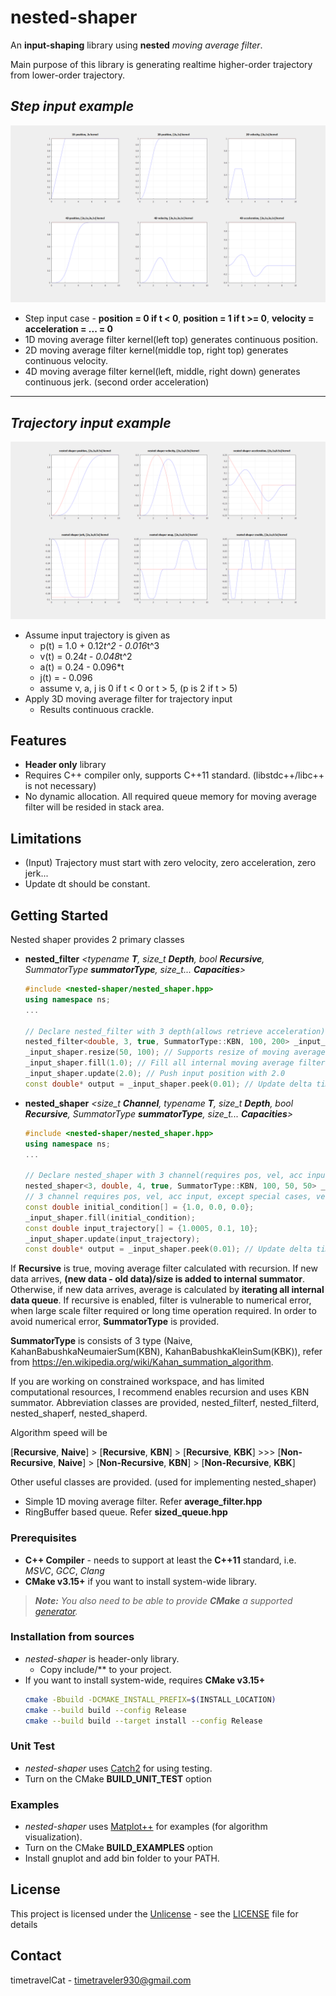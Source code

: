 # nested-shaper
An **input-shaping** library using **nested** *moving average filter*.

Main purpose of this library is generating realtime higher-order trajectory from lower-order trajectory.

## *Step input example*
![Nested-Filter](examples/figure_1.png)
- Step input case - **position = 0 if t < 0**, **position = 1 if t >= 0**, **velocity = acceleration = ... = 0**
- 1D moving average filter kernel(left top) generates continuous position.
- 2D moving average filter kernel(middle top, right top) generates continuous velocity.
- 4D moving average filter kernel(left, middle, right down) generates continuous jerk. (second order acceleration)

----------
## *Trajectory input example*
![Nested-Shaper](examples/figure_2.png)
- Assume input trajectory is given as 
    - p(t) = 1.0 + 0.12*t^2 - 0.016*t^3 
    - v(t) = 0.24*t - 0.048*t^2         
    - a(t) = 0.24 - 0.096*t             
    - j(t) = - 0.096                    
    - assume v, a, j is 0 if t < 0 or t > 5, (p is 2 if t > 5)
- Apply 3D moving average filter for trajectory input
    - Results continuous crackle.

## Features
- **Header only** library
- Requires C++ compiler only, supports C++11 standard. (libstdc++/libc++ is not necessary)
- No dynamic allocation. All required queue memory for moving average filter will be resided in stack area.

## Limitations
- (Input) Trajectory must start with zero velocity, zero acceleration, zero jerk...
- Update dt should be constant.

## Getting Started
Nested shaper provides 2 primary classes 
- **nested_filter** *<typename **T**, size_t **Depth**, bool **Recursive**, SummatorType **summatorType**, size_t... **Capacities**>*

    ```cpp
    #include <nested-shaper/nested_shaper.hpp>
    using namespace ns;
    ...

    // Declare nested_filter with 3 depth(allows retrieve acceleration), 2-nested moving average filter, max sized with 100 and 200 each.
    nested_filter<double, 3, true, SummatorType::KBN, 100, 200> _input_shaper;
    _input_shaper.resize(50, 100); // Supports resize of moving average filters, sized with 50, 100 each. This resets the filter.
    _input_shaper.fill(1.0); // Fill all internal moving average filter data as 1.0, meaning initial position as 1.0, with zero velocity, acceleration, jerk ...
    _input_shaper.update(2.0); // Push input position with 2.0
    const double* output = _input_shaper.peek(0.01); // Update delta time is 10ms. Output is shaped [position, velocity, acceleration] array.
    ```

- **nested_shaper** *<size_t **Channel**, typename **T**, size_t **Depth**, bool **Recursive**, SummatorType **summatorType**, size_t... **Capacities**>*
    ```cpp
    #include <nested-shaper/nested_shaper.hpp>
    using namespace ns;
    ...

    // Declare nested_shaper with 3 channel(requires pos, vel, acc input), 4 depth (allows retrieve [Channel + Depth -1] dimension output, pos, vel, acc, jerk, snap, crackle), max sized with 3-order nested moving average filter with 100, 50, 50 each.
    nested_shaper<3, double, 4, true, SummatorType::KBN, 100, 50, 50> _input_shaper{50, 25, 25}; // Constructor calls resize of nested filters.
    // 3 channel requires pos, vel, acc input, except special cases, vel, acc **should be zero**
    const double initial_condition[] = {1.0, 0.0, 0.0};
    _input_shaper.fill(initial_condition);
    const double input_trajectory[] = {1.0005, 0.1, 10};
    _input_shaper.update(input_trajectory);
    const double* output = _input_shaper.peek(0.01); // Update delta time is 10ms. Output is shaped [position, velocity, acceleration, jerk, snap, crackle] array.
    ```
If **Recursive** is true, moving average filter calculated with recursion. If new data arrives, **(new data - old data)/size is added to internal summator**. Otherwise, if new data arrives, average is calculated by **iterating all internal data queue**. If recursive is enabled, filter is vulnerable to numerical error, when large scale filter required or long time operation required. In order to avoid numerical error, **SummatorType** is provided.

**SummatorType** is consists of 3 type (Naive, KahanBabushkaNeumaierSum(KBN), KahanBabushkaKleinSum(KBK)), refer from https://en.wikipedia.org/wiki/Kahan_summation_algorithm. 

If you are working on constrained workspace, and has limited computational resources, I recommend enables recursion and uses KBN summator. Abbreviation classes are provided, nested_filterf, nested_filterd, nested_shaperf, nested_shaperd.

Algorithm speed will be

[**Recursive**, **Naive**] > [**Recursive**, **KBN**] > [**Recursive**, **KBK**] >>> [**Non-Recursive**, **Naive**] > [**Non-Recursive**, **KBN**] > [**Non-Recursive**, **KBK**]

Other useful classes are provided. (used for implementing nested_shaper)
- Simple 1D moving average filter. Refer **average_filter.hpp**
- RingBuffer based queue. Refer **sized_queue.hpp**

### Prerequisites
* **C++ Compiler** - needs to support at least the **C++11** standard, i.e. *MSVC*, *GCC*, *Clang*
* **CMake v3.15+** if you want to install system-wide library.
> ***Note:*** *You also need to be able to provide ***CMake*** a supported
[generator](https://cmake.org/cmake/help/latest/manual/cmake-generators.7.html).*

### Installation from sources
- *nested-shaper* is header-only library.
    - Copy include/** to your project.
- If you want to install system-wide, requires **CMake v3.15+**
    ```bash
    cmake -Bbuild -DCMAKE_INSTALL_PREFIX=$(INSTALL_LOCATION)
    cmake --build build --config Release
    cmake --build build --target install --config Release
    ```
    
### Unit Test
- *nested-shaper* uses [Catch2](https://github.com/catchorg/Catch2) for using testing.
- Turn on the CMake **BUILD_UNIT_TEST** option

### Examples
- *nested-shaper* uses [Matplot++](https://github.com/alandefreitas/matplotplusplus) for examples (for algorithm visualization).
- Turn on the CMake **BUILD_EXAMPLES** option
- Install gnuplot and add bin folder to your PATH.

## License
This project is licensed under the [Unlicense](https://unlicense.org/) - see the
[LICENSE](LICENSE) file for details

## Contact
timetravelCat - timetraveler930@gmail.com